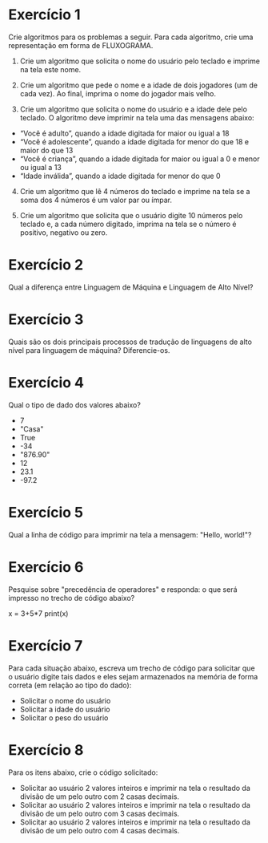 # Exercício 1

Crie algoritmos para os problemas a seguir. Para cada algoritmo, crie uma representação em forma de FLUXOGRAMA.

1. Crie um algoritmo que solicita o nome do usuário pelo teclado e imprime na tela este nome.

2. Crie um algoritmo que pede o nome e a idade de dois jogadores (um de cada vez). Ao final, imprima o nome do jogador mais velho.

3. Crie um algoritmo que solicita o nome do usuário e a idade dele pelo teclado. O algoritmo deve imprimir na tela uma das mensagens abaixo:
- “Você é adulto”, quando a idade digitada for maior ou igual a 18
- “Você é adolescente”, quando a idade digitada for menor do que 18 e maior do que 13
- “Você é criança”, quando a idade digitada for maior ou igual a 0 e menor ou igual a 13
- “Idade inválida”, quando a idade digitada for menor do que 0

4. Crie um algoritmo que lê 4 números do teclado e imprime na tela se a soma dos 4 números é um valor par ou ímpar.

5. Crie um algoritmo que solicita que o usuário digite 10 números pelo teclado e, a cada número digitado, imprima na tela se o número é positivo, negativo ou zero.

# Exercício 2

Qual a diferença entre Linguagem de Máquina e Linguagem de Alto Nível?

# Exercício 3

Quais são os dois principais processos de tradução de linguagens de alto nível para linguagem de máquina? Diferencie-os.

# Exercício 4

Qual o tipo de dado dos valores abaixo?
- 7
- "Casa"
- True
- -34
- "876.90"
- 12
- 23.1
- -97.2

# Exercício 5

Qual a linha de código para imprimir na tela a mensagem: "Hello, world!"?

# Exercício 6

Pesquise sobre "precedência de operadores" e responda: o que será impresso no trecho de código abaixo?

x = 3+5*7
print(x)

# Exercício 7

Para cada situação abaixo, escreva um trecho de código para solicitar que o usuário digite tais dados e eles sejam armazenados na memória de forma correta (em relação ao tipo do dado):
- Solicitar o nome do usuário
- Solicitar a idade do usuário
- Solicitar o peso do usuário

# Exercício 8

Para os itens abaixo, crie o código solicitado:
- Solicitar ao usuário 2 valores inteiros e imprimir na tela o resultado da divisão de um pelo outro com 2 casas decimais.
- Solicitar ao usuário 2 valores inteiros e imprimir na tela o resultado da divisão de um pelo outro com 3 casas decimais.
- Solicitar ao usuário 2 valores inteiros e imprimir na tela o resultado da divisão de um pelo outro com 4 casas decimais.
